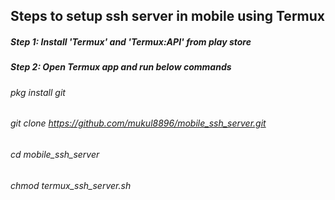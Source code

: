 ## Steps to setup ssh server in mobile using Termux

##### Step 1: Install 'Termux' and 'Termux:API' from play store

##### Step 2: Open Termux app and run below commands
######      pkg install git
######      git clone https://github.com/mukul8896/mobile_ssh_server.git
######      cd mobile_ssh_server
######      chmod termux_ssh_server.sh
